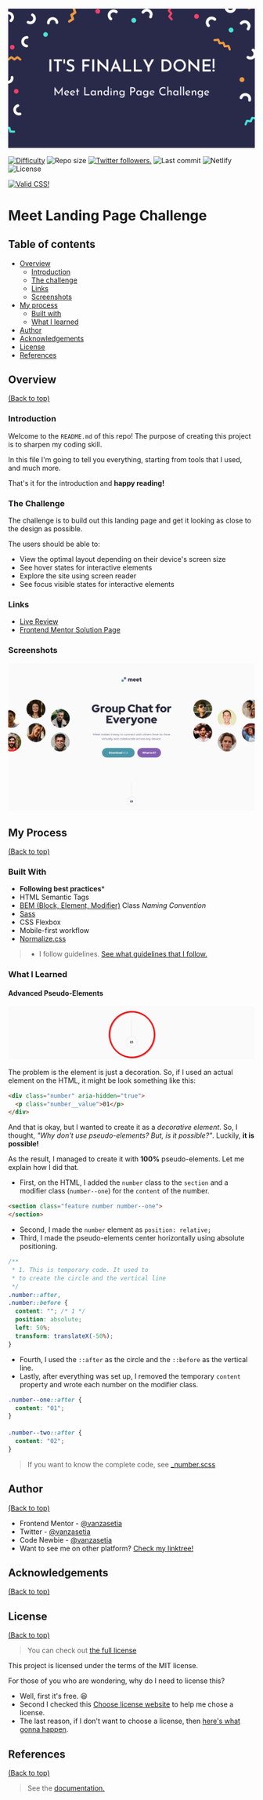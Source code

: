 ![It's finally done! Meet Landing Page Challenge](./images/banner.png)

<p align="left">
  <a href="https://www.frontendmentor.io/challenges?difficulties=1" target="_blank"><img src="https://img.shields.io/badge/Difficulty-Newbie-14C2C8?style=for-the-badge&logo=frontendmentor" alt="Difficulty"></a>
  <img alt="Repo size" src="https://img.shields.io/github/repo-size/vanzasetia/meet-landing-page?style=for-the-badge&logo=github">
  <a href="https://twitter.com/vanzasetia" target="_blank"><img src="https://img.shields.io/twitter/follow/vanzasetia?logo=twitter&style=for-the-badge" alt="Twitter followers." /></a>
  <img alt="Last commit" src="https://img.shields.io/github/last-commit/vanzasetia/meet-landing-page?style=for-the-badge&logo=git">
  <img alt="Netlify" src="https://img.shields.io/netlify/a01a5b70-52c6-48b8-80ff-cf4f496e9ae0?style=for-the-badge&logo=netlify">
  <img alt="License" src="https://img.shields.io/github/license/vanzasetia/meet-landing-page?color=green&style=for-the-badge&logo=github">
</p>

<p>
  <a href="http://jigsaw.w3.org/css-validator/check/referer">
    <img style="border:0;width:88px;height:31px"
        src="http://jigsaw.w3.org/css-validator/images/vcss-blue"
        alt="Valid CSS!" />
    </a>
</p>

# Meet Landing Page Challenge

## Table of contents
- [Overview](#overview)
  - [Introduction](#introduction)
  - [The challenge](#the-challenge)
  - [Links](#links)
  - [Screenshots](#screenshots)
- [My process](#my-process)
  - [Built with](#built-with)
  - [What I learned](#what-i-learned)
- [Author](#author)
- [Acknowledgements](#acknowledgements)
- [License](#license)
- [References](#references)

## Overview
[(Back to top)](#table-of-contents)

### Introduction
Welcome to the `README.md` of this repo! The purpose of creating this project is to sharpen my coding skill.

In this file I'm going to tell you everything, starting from tools that I used, and much more.

That's it for the introduction and **happy reading!**
### The Challenge
The challenge is to build out this landing page and get it looking as close to the design as possible.

The users should be able to:
- View the optimal layout depending on their device's screen size
- See hover states for interactive elements
- Explore the site using screen reader
- See focus visible states for interactive elements

### Links
- [Live Review](https://officialmeet.netlify.app/)
- [Frontend Mentor Solution Page](https://www.frontendmentor.io/solutions/meet-landing-page-html-css-sass-aCWhmZKRk)

### Screenshots

![Desktop](./screenshots/desktop.png)

## My Process
[(Back to top)](#table-of-contents)

### Built With
- **Following best practices**\* 
- HTML Semantic Tags
- [BEM (Block, Element, Modifier)](https://sparkbox.com/foundry/bem_by_example) Class *Naming Convention*
- [Sass](https://sass-lang.com/)
- CSS Flexbox
- Mobile-first workflow
- [Normalize.css](https://necolas.github.io/normalize.css/)

> * I follow guidelines. [See what guidelines that I follow.](./docs/README.md#guidelines)

### What I Learned

#### Advanced Pseudo-Elements

![Creating the circle with a number in it](./screenshots/problem-number.png)

The problem is the element is just a decoration. So, if I used an actual element on the HTML, it might be look something like this:

```html
<div class="number" aria-hidden="true">
  <p class="number__value">01</p>
</div>
```

And that is okay, but I wanted to create it as a *decorative element*. So, I thought, *"Why don't use pseudo-elements? But, is it possible?"*. Luckily, **it is possible!**

As the result, I managed to create it with **100%** pseudo-elements. Let me explain how I did that.
- First, on the HTML, I added the `number` class to the `section` and a modifier class (`number--one`) for the `content` of the number.

```html
<section class="feature number number--one">
</section>
```

- Second, I made the `number` element as `position: relative;`
- Third, I made the pseudo-elements center horizontally using absolute positioning.
```css
/**
 * 1. This is temporary code. It used to
 * to create the circle and the vertical line
 */
.number::after,
.number::before {
  content: ""; /* 1 */
  position: absolute;
  left: 50%;
  transform: translateX(-50%);
}
```
- Fourth, I used the `::after` as the circle and the `::before` as the vertical line.
- Lastly, after everything was set up, I removed the temporary `content` property and wrote each number on the modifier class.
```css
.number--one::after {
  content: "01";
}

.number--two::after {
  content: "02";
}
```

> If you want to know the complete code, see [_number.scss](./scss/components/_number.scss)

## Author
[(Back to top)](#table-of-contents)

- Frontend Mentor - [@vanzasetia](https://frontendmentor.io/profile/vanzasetia)
- Twitter - [@vanzasetia](https://twitter.com/vanzasetia)
- Code Newbie - [@vanzasetia](https://community.codenewbie.org/vanzasetia)
- Want to see me on other platform? [Check my linktree!](https://linktr.ee/vanzasetia)

## Acknowledgements
[(Back to top)](#table-of-contents)

## License
[(Back to top)](#table-of-contents)

>You can check out [the full license](./LICENSE)

This project is licensed under the terms of the MIT license.

For those of you who are wondering, why do I need to license this? 
- Well, first it's free. 😆
- Second I checked this [Choose license website](https://choosealicense.com/) to help me chose a license.
- The last reason, if I don't want to choose a license, then [here's what gonna happen](https://choosealicense.com/no-permission/).

## References

[(Back to top)](#table-of-contents)

> See the [documentation.](./docs/README.md)
